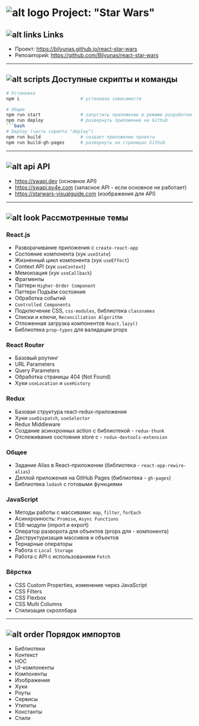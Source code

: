 # ![alt logo](https://img.icons8.com/color/48/000000/star-wars.png "Star Wars") Project: "Star Wars"

## ![alt links](https://img.icons8.com/emoji/48/000000/link-emoji.png "Links") Links

- Проект: https://bilyunas.github.io/react-star-wars
- Репозиторий: https://github.com/Bilyunas/react-star-wars

---

## ![alt scripts](https://img.icons8.com/color/48/000000/property-script.png "Scripts") Доступные скрипты и команды

```bash
# Установка
npm i						# установка зависимости
```

````bash
# Общие
npm run start				# запустить приложение в режиме разработки
npm run deploy				# развернуть приложение на Github
```bash
# Deploy (часть скрипта "deploy")
npm run build				# создает приложение проекта
npm run build-gh-pages		# развернуть на страницах Github
````

---

## ![alt api](https://img.icons8.com/external-others-inmotus-design/67/000000/external-API-vkontakte-others-inmotus-design-3.png "API") API

- https://swapi.dev (основное API)
- https://swapi.py4e.com (запасное API - если основное не работает)
- https://starwars-visualguide.com (изображения для API)

---

## ![alt look](https://img.icons8.com/color/48/000000/look-for.png "Look") Рассмотренные темы

### React.js

- Разворачивание приложения с `create-react-app`
- Состояние компонента (хук `useState`)
- Жизненный цикл компонента (хук `useEffect`)
- Context API (хук `useContext`)
- Мемоизация (хук `useCallback`)
- Фрагменты
- Паттерн `Higher-Order Component`
- Паттерн Подъём состояния
- Обработка событий
- `Controlled Components`
- Подключение CSS, `css-modules`, библиотека `classnames`
- Списки и ключи, `Reconciliation Algorithm`
- Отложенная загрузка компонентов `React.lazy()`
- Библиотека `prop-types` для валидации props

### React Router

- Базовый роутинг
- URL Parameters
- Query Parameters
- Обработка страницы 404 (Not Found)
- Хуки `useLocation` и `useHistory`

### Redux

- Базовая структура react-redux-приложения
- Хуки `useDispatch`, `useSelector`
- Redux Middleware
- Создание асинхронных action с библиотекой - `redux-thunk`
- Отслеживание состояния store с - `redux-devtools-extension`

### Общее

- Задание Alias в React-приложении (библиотека - `react-app-rewire-alias`)
- Деплой приложения на GitHub Pages (библиотека - `gh-pages`)
- Библиотека `lodash` с готовыми функциями

### JavaScript

- Методы работы с массивами: `map`, `filter`, `forEach`
- Асинхронность: `Promise`, `Async Functions`
- ES6-модули (import и export)
- Оператор разворота для объектов (props для - компонента)
- Деструктуризация массивов и объектов
- Тернарные операторы
- Работа с `Local Storage`
- Работа с API с использованием `Fetch`

### Вёрстка

- CSS Custom Properties, изменение через JavaScript
- CSS Filters
- CSS Flexbox
- CSS Multi Columns
- Стилизация скроллбара

---

## ![alt order](https://img.icons8.com/external-xnimrodx-blue-xnimrodx/64/000000/external-order-warehouse-xnimrodx-blue-xnimrodx.png "Order") Порядок импортов

- Библиотеки
- Контекст
- HOC
- UI-компоненты
- Компоненты
- Изображения
- Хуки
- Роуты
- Сервисы
- Утилиты
- Константы
- Стили
